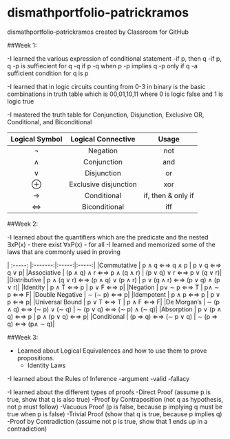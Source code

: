 # dismathportfolio-patrickramos
dismathportfolio-patrickramos created by Classroom for GitHub

##Week 1:

-I learned the various expression of conditional statement
  -if p, then q
  -if p, q
  -p is suffiecient for q
  -q if p
  -q when p
  -p implies q
  -p only if q
  -a sufficient condition for q is p
  
-I learned that in logic circuits counting from 0-3 in binary is the basic combinations in truth table which is
 00,01,10,11 where 0 is logic false and 1 is logic true
  
-I mastered the truth table for Conjunction, Disjunction, Exclusive OR, Conditional, and Biconditional

| Logical Symbol  |  Logical Connective | Usage |
| :-----: |:-------:|:-----:|
| ¬ |Negation | not |
| ∧ | Conjunction | and |
| ∨ | Disjunction | or |
| ⊕ | Exclusive disjunction | xor | 
| → | Conditional | if, then & only if|
| ⇔| Biconditional | iff |

##Week 2:

-I learned about the quantifiers which are the predicate and the nested
  ∃xP(x) - there exist
  ∀xP(x) - for all
-I learned and memorized some of the laws that are commonly used in proving

| :-----: |:-------:|:-----:|:-----:|
|Commutative | p ∧ q ⇐⇒ q ∧ p |  p ∨ q ⇐⇒ q ∨ p|
|Associative | (p ∧ q) ∧ r ⇐⇒ p ∧ (q ∧ r) | (p ∨ q) ∨ r ⇐⇒ p ∨ (q ∨ r)|
|Distributive | p ∧ (q ∨ r) ⇐⇒ (p ∧ q) ∨ (p ∧ r) | p ∨ (q ∧ r) ⇐⇒ (p ∨ q) ∧ (p ∨ r)|
|Identity | p ∧ T ⇐⇒ p | p ∨ F ⇐⇒ p|
|Negation | p∨ ∼ p ⇐⇒ T | p∧ ∼ p ⇐⇒ F|
|Double Negative | ∼ (∼ p) ⇐⇒ p|
|Idempotent | p ∧ p ⇐⇒ p | p ∨ p ⇐⇒ p|
|Universal Bound | p ∨ T ⇐⇒ T | p ∧ F ⇐⇒ F|
|De Morgan’s | ∼ (p ∧ q) ⇐⇒ (∼ p) ∨ (∼ q)  | ∼ (p ∨ q) ⇐⇒ (∼ p) ∧ (∼ q)|
|Absorption | p ∨ (p ∧ q) ⇐⇒ p | p ∧ (p ∨ q) ⇐⇒ p|
|Conditional | (p ⇒ q) ⇐⇒ (∼ p ∨ q) | ∼ (p ⇒ q) ⇐⇒ (p∧ ∼ q)|

##Week 3:

- Learned about Logical Equivalences and how to use them to prove propositions.
  - Identity Laws
  
-I learned about the Rules of Inference
  -argument
  -valid
  -fallacy
  
-I learned about the different types of proofs
  -Direct Proof
    (assume p is true, show that q is also true)
  -Proof by Contraposition
    (not q as hypothesis, not p must follow)
  -Vacuous Proof
    (p is false, because p implying q must be true when p is false)
  -Trivial Proof
    (show that q is true, because p implies q)
  -Proof by Contradiction
    (assume not p is true, show that 1 ends up in a contradiction)
